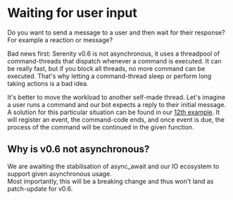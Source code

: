 # Waiting for user input

Do you want to send a message to a user and then wait for their response? For example a reaction or message?

Bad news first: Serenity v0.6 is not asynchronous, it uses a threadpool of command-threads that dispatch whenever a command is executed. It can be really fast, but if you block all threads, no more command can be executed. That's why letting a command-thread sleep or perform long taking actions is a bad idea.

It's better to move the workload to another self-made thread. Let's imagine a user runs a command and our bot expects a reply to their initial message.\
A solution for this particular situation can be found in our [12th example]. It will register an event, the command-code ends, and once event is due, the process of the command will be continued in the given function.

## Why is v0.6 not asynchronous?
We are awaiting the stabilisation of async_await and our IO ecosystem to support given asynchronous usage.\
Most importantly, this will be a breaking change and thus won't land as patch-update for v0.6.

[12th example]: https://github.com/serenity-rs/serenity/blob/v0.6.3/examples/12_timing_and_events/src/main.rs

